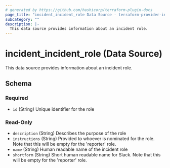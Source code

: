 ```yaml
---
# generated by https://github.com/hashicorp/terraform-plugin-docs
page_title: "incident_incident_role Data Source - terraform-provider-incident"
subcategory: ""
description: |-
  This data source provides information about an incident role.
---
```


# incident_incident_role (Data Source)

This data source provides information about an incident role.



<!-- schema generated by tfplugindocs -->
## Schema

### Required

- `id` (String) Unique identifier for the role

### Read-Only

- `description` (String) Describes the purpose of the role
- `instructions` (String) Provided to whoever is nominated for the role. Note that this will be empty for the 'reporter' role.
- `name` (String) Human readable name of the incident role
- `shortform` (String) Short human readable name for Slack. Note that this will be empty for the 'reporter' role.
